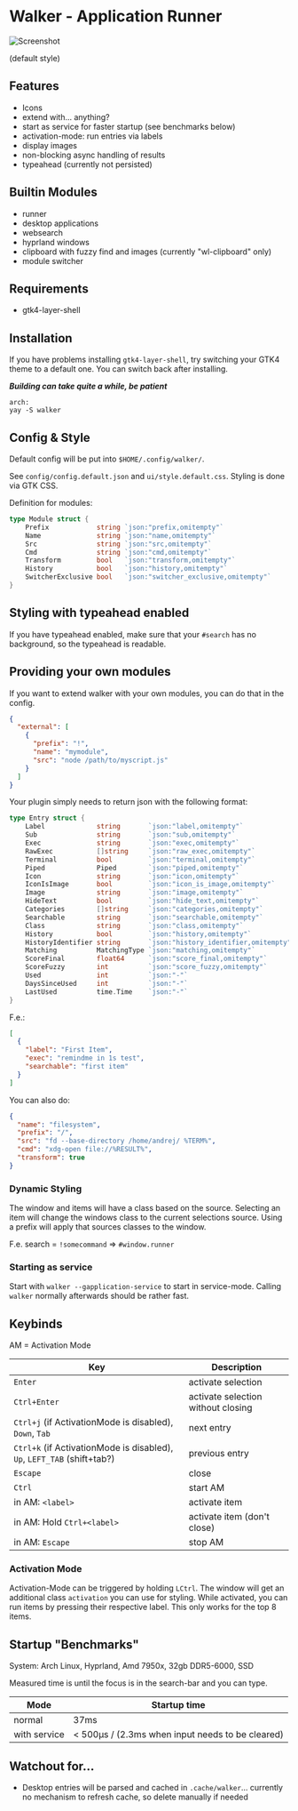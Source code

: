 # Walker - Application Runner

![Screenshot](https://github.com/abenz1267/walker/blob/master/screenshot.png?raw=true)

(default style)

## Features

- Icons
- extend with... anything?
- start as service for faster startup (see benchmarks below)
- activation-mode: run entries via labels
- display images
- non-blocking async handling of results
- typeahead (currently not persisted)

## Builtin Modules

- runner
- desktop applications
- websearch
- hyprland windows
- clipboard with fuzzy find and images (currently "wl-clipboard" only)
- module switcher

## Requirements

- gtk4-layer-shell

## Installation

If you have problems installing `gtk4-layer-shell`, try switching your GTK4 theme to a default one. You can switch back after installing.

**_Building can take quite a while, be patient_**

```
arch:
yay -S walker
```

## Config & Style

Default config will be put into `$HOME/.config/walker/`.

See `config/config.default.json` and `ui/style.default.css`. Styling is done via GTK CSS.

Definition for modules:

```go
type Module struct {
	Prefix            string `json:"prefix,omitempty"`
	Name              string `json:"name,omitempty"`
	Src               string `json:"src,omitempty"`
	Cmd               string `json:"cmd,omitempty"`
	Transform         bool   `json:"transform,omitempty"`
	History           bool   `json:"history,omitempty"`
	SwitcherExclusive bool   `json:"switcher_exclusive,omitempty"`
}
```

## Styling with typeahead enabled

If you have typeahead enabled, make sure that your `#search` has no background, so the typeahead is readable.

## Providing your own modules

If you want to extend walker with your own modules, you can do that in the config.

```json
{
  "external": [
    {
      "prefix": "!",
      "name": "mymodule",
      "src": "node /path/to/myscript.js"
    }
  ]
}
```

Your plugin simply needs to return json with the following format:

```go
type Entry struct {
	Label             string       `json:"label,omitempty"`
	Sub               string       `json:"sub,omitempty"`
	Exec              string       `json:"exec,omitempty"`
	RawExec           []string     `json:"raw_exec,omitempty"`
	Terminal          bool         `json:"terminal,omitempty"`
	Piped             Piped        `json:"piped,omitempty"`
	Icon              string       `json:"icon,omitempty"`
	IconIsImage       bool         `json:"icon_is_image,omitempty"`
	Image             string       `json:"image,omitempty"`
	HideText          bool         `json:"hide_text,omitempty"`
	Categories        []string     `json:"categories,omitempty"`
	Searchable        string       `json:"searchable,omitempty"`
	Class             string       `json:"class,omitempty"`
	History           bool         `json:"history,omitempty"`
	HistoryIdentifier string       `json:"history_identifier,omitempty"`
	Matching          MatchingType `json:"matching,omitempty"`
	ScoreFinal        float64      `json:"score_final,omitempty"`
	ScoreFuzzy        int          `json:"score_fuzzy,omitempty"`
	Used              int          `json:"-"`
	DaysSinceUsed     int          `json:"-"`
	LastUsed          time.Time    `json:"-"`
}
```

F.e.:

```json
[
  {
    "label": "First Item",
    "exec": "remindme in 1s test",
    "searchable": "first item"
  }
]
```

You can also do:

```json
{
  "name": "filesystem",
  "prefix": "/",
  "src": "fd --base-directory /home/andrej/ %TERM%",
  "cmd": "xdg-open file://%RESULT%",
  "transform": true
}
```

### Dynamic Styling

The window and items will have a class based on the source. Selecting an item will change the windows class to the current selections source. Using a prefix will apply that sources classes to the window.

F.e. search = `!somecommand` => `#window.runner`

### Starting as service

Start with `walker --gapplication-service` to start in service-mode. Calling `walker` normally afterwards should be rather fast.

## Keybinds

AM = Activation Mode

| Key                                                                     | Description                        |
| ----------------------------------------------------------------------- | ---------------------------------- |
| `Enter`                                                                 | activate selection                 |
| `Ctrl+Enter`                                                            | activate selection without closing |
| `Ctrl+j` (if ActivationMode is disabled), `Down`, `Tab`                 | next entry                         |
| `Ctrl+k` (if ActivationMode is disabled), `Up`, `LEFT_TAB` (shift+tab?) | previous entry                     |
| `Escape`                                                                | close                              |
| `Ctrl`                                                                  | start AM                           |
| in AM: `<label>`                                                        | activate item                      |
| in AM: Hold `Ctrl+<label>`                                              | activate item (don't close)        |
| in AM: `Escape`                                                         | stop AM                            |

### Activation Mode

Activation-Mode can be triggered by holding `LCtrl`. The window will get an additional class `activation` you can use for styling. While activated, you can run items by pressing their respective label. This only works for the top 8 items.

## Startup "Benchmarks"

System: Arch Linux, Hyprland, Amd 7950x, 32gb DDR5-6000, SSD

Measured time is until the focus is in the search-bar and you can type.

| Mode         | Startup time                                     |
| ------------ | ------------------------------------------------ |
| normal       | 37ms                                             |
| with service | < 500µs / (2.3ms when input needs to be cleared) |

## Watchout for...

- Desktop entries will be parsed and cached in `.cache/walker`... currently no mechanism to refresh cache, so delete manually if needed
